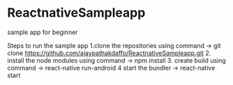 # ReactnativeSampleapp
sample app for beginner

Steps to run the sample app
  1.clone the repositories using command -> git clone https://github.com/ajaypathakdaffo/ReactnativeSampleapp.git
  2. install the node modules using command -> npm install
  3. create build using command -> react-native run-android
  4 start the bundler -> react-native start
  
